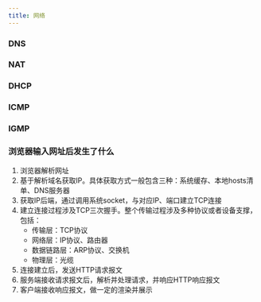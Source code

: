 ```yaml
---
title: 网络
---
```



### DNS

### NAT

### DHCP

### ICMP

### IGMP

### 浏览器输入网址后发生了什么

1. 浏览器解析网址
2. 基于解析域名获取IP。具体获取方式一般包含三种：系统缓存、本地hosts清单、DNS服务器
3. 获取IP后端，通过调用系统socket，与对应IP、端口建立TCP连接
4. 建立连接过程涉及TCP三次握手。整个传输过程涉及多种协议或者设备支撑，包括：
   - 传输层：TCP协议
   - 网络层：IP协议、路由器
   - 数据链路层：ARP协议、交换机
   - 物理层：光缆
5. 连接建立后，发送HTTP请求报文
6. 服务端接收请求报文后，解析并处理请求，并响应HTTP响应报文
7. 客户端接收响应报文，做一定的渲染并展示
